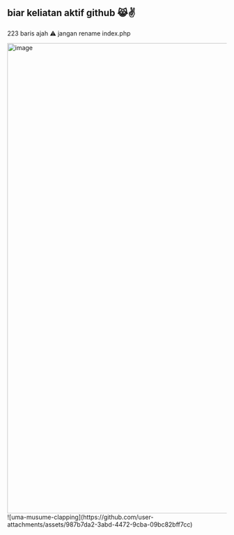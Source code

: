 ## biar keliatan aktif github 😹✌

223 baris ajah
⚠ jangan rename index.php

<img width="1920" height="1080" alt="image" src="https://github.com/user-attachments/assets/396fe5bd-0633-4cc3-bc50-5fbbf5c3739a" />
![uma-musume-clapping](https://github.com/user-attachments/assets/987b7da2-3abd-4472-9cba-09bc82bff7cc)
